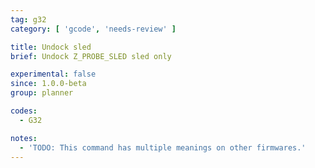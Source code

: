 ```yaml
---
tag: g32
category: [ 'gcode', 'needs-review' ]

title: Undock sled
brief: Undock Z_PROBE_SLED sled only

experimental: false
since: 1.0.0-beta
group: planner

codes:
  - G32

notes:
  - 'TODO: This command has multiple meanings on other firmwares.'
---
```

